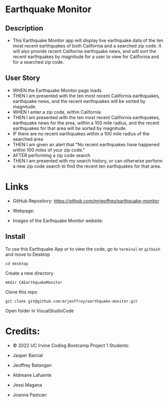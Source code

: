 # Earthquake Monitor

## Description 
* This Earthquake Monitor app will display live earthquake data of the ten most recent earthquakes of both California and a searched zip code. It will also provide recent California earthquake news, and will sort the recent earthquakes by magnitude for a user to view for California and for a searched zip code.

## User Story
* WHEN the Earthquake Monitor page loads
* THEN I am presented with the ten most recent California earthquakes, earthquake news, and the recent earthquakes will be sorted by magnitude. 
* WHEN I enter a zip code, within California
* THEN I am presented with the ten most recent California earthquakes, earthquake news for the area, within a 100 mile radius, and the recent earthquakes for that area will be sorted by magnitude. 
* IF there are no recent earthquakes within a 100 mile radius of the searched area
* THEN I am given an alert that "No recent earthquakes have happened within 100 miles of your zip code."
* AFTER performing a zip code search
* THEN I am presented with my search history, or can otherwise perform a new zip code search to find the recent ten earthquakes for that area.


# Links
* GitHub Repository: https://github.com/mrjeoffrey/earthquake-monitor

* Webpage:

* Images of the Earthquake Monitor website:

## Install
To use this Earthquake App or to view the code, go to `terminal` or `gitbash` and move to Desktop
 
    cd desktop

Create a new directory

    mkdir CAEarthquakeMonitor

Clone this repo

    git clone git@github.com:mrjeoffrey/earthquake-monitor.git

Open folder in VisualStudioCode

# Credits:
* © 2022 UC Irvine Coding Bootcamp Project 1 Students:

* Jasper Barcial
* Jeoffrey Batangan
* Aldreane Lafuente 
* Jessi Magana
* Joanna Pastcan




